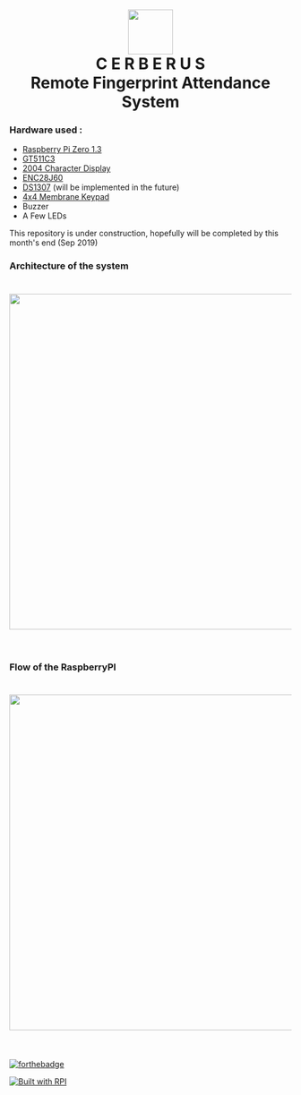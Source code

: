 <h1 align="center">
	<img width="80" src="https://raw.githubusercontent.com/iamkotwala/cerberus/master/logo-circle.png">
	<br>
	C E R B E R U S
	<br>
	Remote Fingerprint Attendance System
</h1>


### Hardware used : ### 
* <a href="https://robu.in/product/raspberry-pi-zero-v1-3-development-board/">Raspberry Pi Zero 1.3</a>
* <a href="https://robu.in/product/fingerprint-scanner-ttl-gt-511c3/">GT511C3</a>
* <a href="https://robu.in/product/serial-2004-20-x-4-iici2ctwi-blue-backlight-lcd-module/?gclid=CjwKCAjwza_mBRBTEiwASDWVvgv5-7Z2ck3JDQexbm28OYU8A0GNDzFmfHsDwZYOSB_mKJHKnKkA3RoCr78QAvD_BwE">2004 Character Display</a>
* <a href="https://robu.in/product/ethernet-module-enc28j60/">ENC28J60</a>
* <a href="https://robu.in/product/tiny-rtc-real-time-clock-ds1307-i2c-iic-module-for-arduino/">DS1307</a> (will be implemented in the future)
* <a href="https://robu.in/product/4x4-matrix-keypad-membrane-switch-arduino-arm-mcu/">4x4 Membrane Keypad</a>
* Buzzer</a>
* A Few LEDs</a>

This repository is under construction, hopefully will be completed by this month's end (Sep 2019)

### Architecture of the system ### 
<h1 align="center">
	<img width="600" src="https://raw.githubusercontent.com/iamkotwala/cerberus/master/Architecture.jpg">
	<br>
	<br>
</h1>

### Flow of the RaspberryPI ### 
<h1 align="center">
	<img width="600" src="https://raw.githubusercontent.com/iamkotwala/cerberus/master/FlowChart.jpg">
	<br>
	<br>
</h1>


[![forthebadge](https://forthebadge.com/images/badges/made-with-python.svg)](https://forthebadge.com)

[![Built with RPI](https://img.shields.io/badge/workswith-raspberryPi-blue)](http://shields.io/#your-badge)
